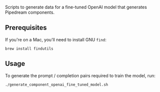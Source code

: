 Scripts to generate data for a fine-tuned OpenAI model that generates Pipedream components.

## Prerequisites

If you're on a Mac, you'll need to install GNU `find`:

```
brew install findutils
```

## Usage

To generate the prompt / completion pairs required to train the model, run:

```bash
./generate_component_openai_fine_tuned_model.sh
```
